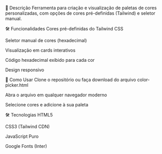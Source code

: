 📝 Descrição
Ferramenta para criação e visualização de paletas de cores personalizadas, com opções de cores pré-definidas (Tailwind) e seletor manual.

🛠️ Funcionalidades
Cores pré-definidas do Tailwind CSS

Seletor manual de cores (hexadecimal)

Visualização em cards interativos

Código hexadecimal exibido para cada cor

Design responsivo

🚀 Como Usar
Clone o repositório ou faça download do arquivo color-picker.html

Abra o arquivo em qualquer navegador moderno

Selecione cores e adicione à sua paleta

🛠️ Tecnologias
HTML5

CSS3 (Tailwind CDN)

JavaScript Puro

Google Fonts (Inter)